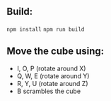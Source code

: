 ## Build:
```npm install```
```npm run build```
## Move the cube using:
- I, O, P (rotate around X)
- Q, W, E (rotate around Y)
- R, Y, U (rotate around Z)
- B scrambles the cube
